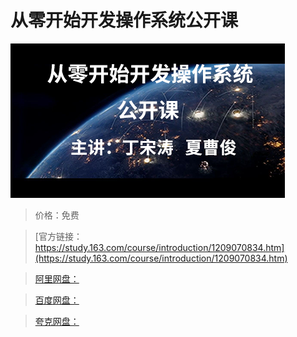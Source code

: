 # 从零开始开发操作系统公开课

![img](../../../assets/study163/free/7710f8d2e5ff472d8d71f3be7d207551.png)

> 价格：免费

> [官方链接：https://study.163.com/course/introduction/1209070834.htm](https://study.163.com/course/introduction/1209070834.htm)

> [阿里网盘：]()

> [百度网盘：]()

> [夸克网盘：]()
